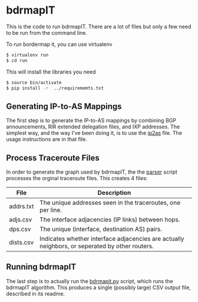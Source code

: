 # bdrmapIT
This is the code to run bdrmapIT. There are a lot of files but only a few need to be run from the command line.

To run bordermap it, you can use virtualenv
```bash
$ virtualenv run
$ cd run
```

This will install the libraries you need
```bash
$ source bin/activate
$ pip install -r  ../requirememts.txt
```

## Generating IP-to-AS Mappings
The first step is to generate the IP-to-AS mappings by combining BGP announcements, RIR extended delegation files, and IXP addresses. The simplest way, and the way I've been doing it, is to use the [ip2as](ip2as.md) file. The usage instructions are in that file.

## Process Traceroute Files
In order to generate the graph used by bdrmapIT, the the [parser](parser.md) script processes the orginal traceroute files. This creates 4 files:

|File|Description|
|---|---|
|addrs.txt|The unique addresses seen in the traceroutes, one per line.|
|adjs.csv|The interface adjacencies (IP links) between hops.|
|dps.csv|The unique (interface, destination AS) pairs.|
|dists.csv|Indicates whether interface adjacencies are actually neighbors, or seperated by other routers.|

## Running bdrmapIT
The last step is to actually run the [bdrmapit.py](bdrmapit.md) script, which runs the bdrmapIT algorithm. This produces a single (possibly large) CSV output file, described in its readme.
